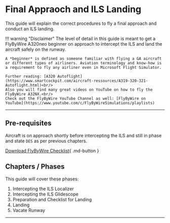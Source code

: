# Final Appraoch and ILS Landing

This guide will explain the correct procedures to fly a final approach and conduct an ILS landing.


!!! warning "Disclaimer"
    The level of detail in this guide is meant to get a FlyByWire A320neo
    beginner on approach to intercept the ILS and land the aircraft safely on the runway.

    A *beginner* is defined as someone familiar with flying a GA aircraft 
    or different types of airliners. Aviation terminology and know-how is 
    a requirement to fly any airliner even in Microsoft Flight Simulator.
    
    Further reading: [A320 Autoflight](https://www.smartcockpit.com/aircraft-ressources/A319-320-321-Autoflight.html)<br/>
    Also you will find many great videos on YouTube on how to fly the FlyByWire A32NX.<br/>
    Check out the FlyByWire YouTube Channel as well: [FlyByWire on YouTube](https://www.youtube.com/c/FlyByWireSimulations/playlists)

---

## Pre-requisites

Aircraft is on approach shortly before intercepting the ILS and still in phase and state `DES` as per previous chapters.

[Download FlyByWire Checklist](../assets/FBW_A32NX_CHECKLIST.pdf){ .md-button }

## Chapters / Phases

This guide will cover these phases:

1. Intercepting the ILS Localizer
2. Intercepting the ILS Glidescope
3. Preparation and Checklist for Landing
4. Landing
5. Vacate Runway

---


